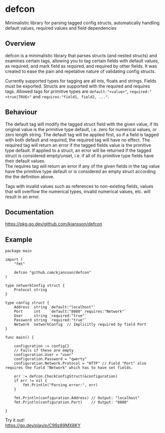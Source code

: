 # defcon
Minimalistic library for parsing tagged config structs, automatically handling default values, required values and field dependencies

## Overview
defcon is a minimalistic library that parses structs (and nested structs) and examines certain tags, allowing you to tag certain fields with default values, as required, and mark field as required, and required by other fields. It was created to ease the pain and repetative nature of validating config structs.  

Currently supported types for tagging are all ints, floats and strings. Fields must be exported. Structs are supported with the required and requires tags.
Allowed tags for primitive types are `default:"<value>"`, `required:"<true|TRUE>"` and `requires:"field1, field2, ..."`.  


## Behaviour
The default tag will modify the tagged struct field with the given value, if its original value is the primitive type default, i.e. zero for numerical values, or zero length string.
The default tag will be applied first, so if a field is tagged with both default and required, the required tag will have no effect.
The required tag will return an error if the tagged fields value is the primitive type default. If applied to a struct, an error will be returned if the tagged struct is considered empty/unset, i.e. if all of its primitive type fields have their default values.  
The requires tag will return an error if any of the given fields in the tag value have the primitive type default or is considered an empty struct according the the definition above.  

Tags with invalid values such as references to non-existing fields, values that will overflow the numerical types, invalid numerical values, etc. will result in an error.

## Documentation
https://pkg.go.dev/github.com/kjansson/defcon

## Example

```
package main

import (
	"fmt"

	defcon "github.com/kjansson/defcon"
)

type networkConfig struct {
	Protocol string
}

type config struct {
	Address  string `default:"localhost"`
	Port     int    `default:"8080" requires:"Network"`
	User     string `required:"true"`
	Password string `required:"true"`
	Network  networkConfig	// Implicitly required by field Port
}

func main() {

	configuration := config{}
	// Fails if these are empty
	configuration.User = "user"
	configuration.Password = "qwerty"
	configuration.Network.Protocol = "HTTP"	// Field "Port" also requires the field "Network" which has to have set fields. 

	err := defcon.CheckConfigStruct(&configuration)
	if err != nil {
		fmt.Println("Parsing error:", err)
	}

	fmt.Println(configuration.Address) // Output: "localhost"
	fmt.Println(configuration.Port)    // Output: "8080"

}
```

Try it out!  
https://go.dev/play/p/C99z89MX8KY